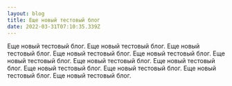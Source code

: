 ```yaml
---
layout: blog
title: Еще новый тестовый блог
date: 2022-03-31T07:10:35.339Z
---
```

Еще новый тестовый блог. Еще новый тестовый блог. Еще новый тестовый блог. Еще новый тестовый блог. Еще новый тестовый блог. Еще новый тестовый блог. Еще новый тестовый блог. Еще новый тестовый блог. Еще новый тестовый блог. Еще новый тестовый блог. Еще новый тестовый блог. Еще новый тестовый блог.